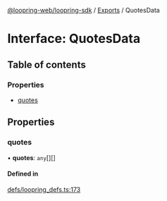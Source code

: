 [@loopring-web/loopring-sdk](../README.md) / [Exports](../modules.md) / QuotesData

# Interface: QuotesData

## Table of contents

### Properties

- [quotes](QuotesData.md#quotes)

## Properties

### quotes

• **quotes**: `any`[][]

#### Defined in

[defs/loopring_defs.ts:173](https://github.com/Loopring/loopring_sdk/blob/c031084/src/defs/loopring_defs.ts#L173)
